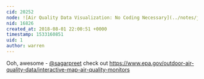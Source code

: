 ```yaml
---
cid: 20252
node: ![Air Quality Data Visualization: No Coding Necessary](../notes/jiteovien/08-01-2018/air-quality-data-visualization-no-coding-necessary)
nid: 16826
created_at: 2018-08-01 22:00:51 +0000
timestamp: 1533160851
uid: 1
author: warren
---
```


Ooh, awesome - [@sagarpreet](/profile/sagarpreet) check out https://www.epa.gov/outdoor-air-quality-data/interactive-map-air-quality-monitors